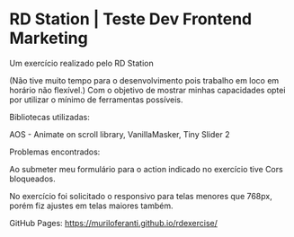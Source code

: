 # RD Station | Teste Dev Frontend Marketing
Um exercício realizado pelo RD Station

(Não tive muito tempo para o desenvolvimento pois trabalho em loco em horário não flexível.)
Com o objetivo de mostrar minhas capacidades optei por utilizar o mínimo de ferramentas possíveis.

Bibliotecas utilizadas:

AOS - Animate on scroll library,
VanillaMasker,
Tiny Slider 2


Problemas encontrados:

Ao submeter meu formulário para o action indicado no exercício tive Cors bloqueados.

No exercício foi solicitado o responsivo para telas menores que 768px, porém fiz ajustes em telas maiores também.

GitHub Pages:
<a target="_blank" href="https://muriloferanti.github.io/rdexercise/">https://muriloferanti.github.io/rdexercise/</a>
